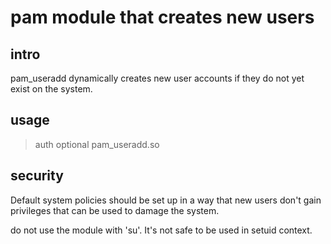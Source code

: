 pam module that creates new users
=================================

intro
-----

pam_useradd dynamically creates new user accounts if they do not yet exist on the system.

usage
-----

> auth     optional       pam_useradd.so

security
--------

Default system policies should be set up in a way that new
users don't gain privileges that can be used to damage the system.

do not use the module with 'su'. It's not safe to be used in setuid
context.
